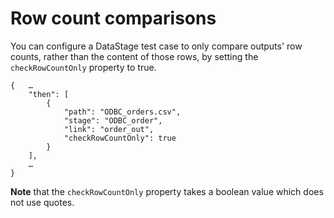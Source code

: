 # Row count comparisons

You can configure a DataStage test case to only compare outputs' row counts, rather than the content of those rows, by setting the `checkRowCountOnly` property to true.

```
{   …
    "then": [
        {
            "path": "ODBC_orders.csv",
            "stage": "ODBC_order",
            "link": "order_out",
            "checkRowCountOnly": true
        }
    ],
    …
}
```

**Note** that the `checkRowCountOnly` property takes a boolean value which does not use quotes.